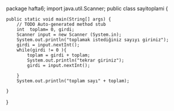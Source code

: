 package hafta6;
import java.util.Scanner;
public class sayitoplami {

	public static void main(String[] args) {
		// TODO Auto-generated method stub
		int  toplam= 0, girdi;
		Scanner input = new Scanner (System.in);
		System.out.println("toplamak istediğiniz sayıyı giriniz");
		girdi = input.nextInt();
		while(girdi != 0 ){
			toplam = girdi + toplam;
			System.out.println("tekrar giriniz");
			girdi = input.nextInt();

		}
		System.out.println("toplam sayı" + toplam);

	}

}
